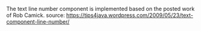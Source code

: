 The text line number component is implemented based on the posted work of Rob Camick. source: https://tips4java.wordpress.com/2009/05/23/text-component-line-number/